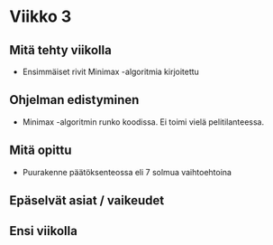 # Viikko 3

## Mitä tehty viikolla
* Ensimmäiset rivit Minimax -algoritmia kirjoitettu

## Ohjelman edistyminen
* Minimax -algoritmin runko koodissa. Ei toimi vielä pelitilanteessa.

## Mitä opittu
* Puurakenne päätöksenteossa eli 7 solmua vaihtoehtoina

## Epäselvät asiat / vaikeudet

## Ensi viikolla


